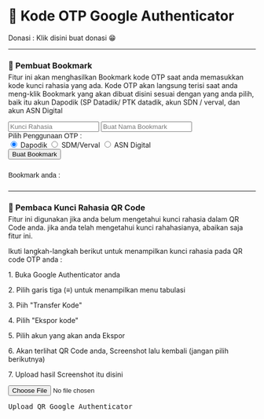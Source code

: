 <!DOCTYPE html>
<html lang="id">
<head>
<meta charset="utf-8">
<body>
<div class="container">
	<h1> 🔑 Kode OTP Google Authenticator </h1>
	<div style="display:flex; justify-content:space-between; align-items:center;">
	  <p style="margin:0;">Donasi : <a style="text-decoration:none" href="https://s.id/ajak_nongkrong" target="_blank">Klik disini buat donasi 😁</a></p>
	</div>
    <hr>
    <h3 style="margin-bottom: 5px">🔑 Pembuat Bookmark</h3>
	<p style="margin-top:0">Fitur ini akan menghasilkan Bookmark kode OTP saat anda memasukkan kode kunci rahasia yang ada. Kode OTP akan langsung terisi saat anda meng-klik Bookmark yang akan dibuat disini sesuai dengan yang anda pilih, baik itu akun Dapodik (SP Datadik/ PTK datadik, akun SDN / verval, dan akun ASN Digital</p>
    <input type="text" id="bookmarkletCode" placeholder="Kunci Rahasia">
	<input type="text" id="bookmarkletNama" placeholder="Buat Nama Bookmark">
	<div class="radio-group">
		<p style="font-family: Bahnschrift Light, sans-serif;margin:0">Pilih Penggunaan OTP :</p>
		<label><input type="radio" name="bmOption" value="kode2fa" checked> Dapodik</label>
		<label><input type="radio" name="bmOption" value="totp_code"> SDM/Verval</label>
		<label><input type="radio" name="bmOption" value="otp"> ASN Digital</label>
	</div>
    <button onclick="generateBookmarklet()">Buat Bookmark</button>
    <p style="margin: 24px 0;font-family: Bahnschrift Light, sans-serif">Bookmark anda : <a id="bookmarkletLink" href="#" target="_blank"></a></p>
	<hr>
    <h3 style="margin-bottom: 5px">🔑 Pembaca Kunci Rahasia QR Code</h3>
    <p style="margin-top:0">Fitur ini digunakan jika anda belum mengetahui kunci rahasia dalam QR Code anda. jika anda telah mengetahui kunci rahahasianya, abaikan saja fitur ini.</p>
    <p style="margin-top:0"> Ikuti langkah-langkah berikut untuk menampilkan kunci rahasia pada QR code OTP anda : </p>
    <p style="margin-top:0"> 1. Buka Google Authenticator anda</p>
    <p style="margin-top:0"> 2. Pilih garis tiga (≡) untuk menampilkan menu tabulasi</p>
    <p style="margin-top:0"> 3. Piih "Transfer Kode"</p>
    <p style="margin-top:0"> 4. Pilih "Ekspor kode"</p>
    <p style="margin-top:0"> 5. Pilih akun yang akan anda Ekspor</p>
    <p style="margin-top:0"> 6. Akan terlihat QR Code anda, Screenshot lalu kembali (jangan pilih berikutnya)</p>
    <p style="margin-top:0"> 7. Upload hasil Screenshot itu disini</p>
    <input type="file" id="fileInput" accept="image/*">
    <pre id="output">Upload QR Google Authenticator</pre>
</div>
</body>
</html>

